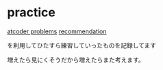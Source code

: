 # practice
[atcoder problems](https://kenkoooo.com/atcoder/)
[recommendation](https://kenkoooo.com/atcoder/#/user/tetn?userPageTab=Recommendation)

を利用してひたすら練習していったものを記録してます


増えたら見にくそうだから増えたらまた考えます。